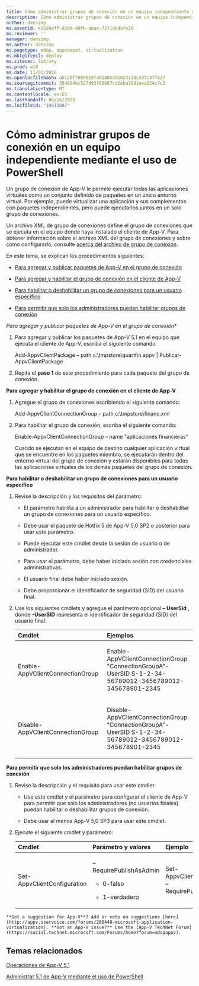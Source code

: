 ```yaml
---
title: Cómo administrar grupos de conexión en un equipo independiente mediante el uso de PowerShell
description: Cómo administrar grupos de conexión en un equipo independiente mediante el uso de PowerShell
author: dansimp
ms.assetid: e1589eff-d306-40fb-a0ae-727190dafe26
ms.reviewer: ''
manager: dansimp
ms.author: dansimp
ms.pagetype: mdop, appcompat, virtualization
ms.mktglfcycl: deploy
ms.sitesec: library
ms.prod: w10
ms.date: 11/01/2016
ms.openlocfilehash: ab120f7089619fa01885d5182313dc33fc47f827
ms.sourcegitcommit: 354664bc527d93f80687cd2eba70d1eea024c7c3
ms.translationtype: MT
ms.contentlocale: es-ES
ms.lasthandoff: 06/26/2020
ms.locfileid: "10813887"
---
```

# Cómo administrar grupos de conexión en un equipo independiente mediante el uso de PowerShell


Un grupo de conexión de App-V le permite ejecutar todas las aplicaciones virtuales como un conjunto definido de paquetes en un único entorno virtual. Por ejemplo, puede virtualizar una aplicación y sus complementos con paquetes independientes, pero puede ejecutarlos juntos en un solo grupo de conexiones.

Un archivo XML de grupo de conexiones define el grupo de conexiones que se ejecuta en el equipo donde haya instalado el cliente de App-V. Para obtener información sobre el archivo XML del grupo de conexiones y sobre cómo configurarlo, consulte [acerca del archivo de grupo de conexión](about-the-connection-group-file51.md).

En este tema, se explican los procedimientos siguientes:

-   [Para agregar y publicar paquetes de App-V en el grupo de conexión](#bkmk-add-pub-pkgs-in-cg)

-   [Para agregar y habilitar el grupo de conexión en el cliente de App-V](#bkmk-add-enable-cg-on-clt)

-   [Para habilitar o deshabilitar un grupo de conexiones para un usuario específico](#bkmk-enable-cg-for-user-poshtopic)

-   [Para permitir que solo los administradores puedan habilitar grupos de conexión](#bkmk-admin-only-posh-topic-cg)

<a href="" id="bkmk-add-pub-pkgs-in-cg"></a>*Para agregar y publicar paquetes de App-V en el grupo de conexión**

1.  Para agregar y publicar los paquetes de App-V 5,1 en el equipo que ejecuta el cliente de App-V, escriba el siguiente comando:

    Add-AppvClientPackage – path c:\\tmpstore\\quartfin.appv | Publicar-AppvClientPackage

2.  Repita el **paso 1** de este procedimiento para cada paquete del grupo de conexión.

<a href="" id="bkmk-add-enable-cg-on-clt"></a>**Para agregar y habilitar el grupo de conexión en el cliente de App-V**

1.  Agregue el grupo de conexiones escribiendo el siguiente comando:

    Add-AppvClientConnectionGroup – path c:\\tmpstore\\financ.xml

2.  Para habilitar el grupo de conexión, escriba el siguiente comando:

    Enable-AppvClientConnectionGroup – name "aplicaciones financieras"

    Cuando se ejecutan en el equipo de destino cualquier aplicación virtual que se encuentre en los paquetes miembro, se ejecutarán dentro del entorno virtual del grupo de conexión y estarán disponibles para todas las aplicaciones virtuales de los demás paquetes del grupo de conexión.

<a href="" id="bkmk-enable-cg-for-user-poshtopic"></a>**Para habilitar o deshabilitar un grupo de conexiones para un usuario específico**

1.  Revise la descripción y los requisitos del parámetro:

    -   El parámetro habilita a un administrador para habilitar o deshabilitar un grupo de conexiones para un usuario específico.

    -   Debe usar el paquete de Hotfix 5 de App-V 5,0 SP2 o posterior para usar este parámetro.

    -   Puede ejecutar este cmdlet desde la sesión de usuario o de administrador.

    -   Para usar el parámetro, debe haber iniciado sesión con credenciales administrativas.

    -   El usuario final debe haber iniciado sesión.

    -   Debe proporcionar el identificador de seguridad (SID) del usuario final.

2.  Use los siguientes cmdlets y agregue el parámetro opcional **– UserSid** , donde **-UserSID** representa el identificador de seguridad (SID) del usuario final:

    <table>
    <colgroup>
    <col width="50%" />
    <col width="50%" />
    </colgroup>
    <thead>
    <tr class="header">
    <th align="left">Cmdlet</th>
    <th align="left">Ejemplos</th>
    </tr>
    </thead>
    <tbody>
    <tr class="odd">
    <td align="left"><p>Enable-AppVClientConnectionGroup</p></td>
    <td align="left"><p>Enable-AppVClientConnectionGroup "ConnectionGroupA"-UserSID S-1-2-34-56789012-3456789012-345678901-2345</p></td>
    </tr>
    <tr class="even">
    <td align="left"><p>Disable-AppVClientConnectionGroup</p></td>
    <td align="left"><p>Disable-AppVClientConnectionGroup "ConnectionGroupA"-UserSID S-1-2-34-56789012-3456789012-345678901-2345</p></td>
    </tr>
    </tbody>
    </table>

<a href="" id="bkmk-admin-only-posh-topic-cg"></a>**Para permitir que solo los administradores puedan habilitar grupos de conexión**

1.  Revise la descripción y el requisito para usar este cmdlet:

    -   Use este cmdlet y el parámetro para configurar el cliente de App-V para permitir que solo los administradores (no usuarios finales) puedan habilitar o deshabilitar grupos de conexión.

    -   Debe usar al menos App-V 5,0 SP3 para usar este cmdlet.

2.  Ejecute el siguiente cmdlet y parámetro:

    <table>
    <colgroup>
    <col width="33%" />
    <col width="33%" />
    <col width="33%" />
    </colgroup>
    <thead>
    <tr class="header">
    <th align="left">Cmdlet</th>
    <th align="left">Parámetro y valores</th>
    <th align="left">Ejemplo</th>
    </tr>
    </thead>
    <tbody>
    <tr class="odd">
    <td align="left"><p>Set-AppvClientConfiguration</p></td>
    <td align="left"><p>–RequirePublishAsAdmin</p>
    <ul>
    <li><p>0-falso</p></li>
    <li><p>1-verdadero</p></li>
    </ul></td>
    <td align="left"><p>Set-AppvClientConfiguration – RequirePublishAsAdmin1</p></td>
    </tr>
    </tbody>
    </table>



~~~
**Got a suggestion for App-V**? Add or vote on suggestions [here](http://appv.uservoice.com/forums/280448-microsoft-application-virtualization). **Got an App-V issue?** Use the [App-V TechNet Forum](https://social.technet.microsoft.com/Forums/home?forum=mdopappv).
~~~

## Temas relacionados


[Operaciones de App-V 5.1](operations-for-app-v-51.md)

[Administrar 5.1 de App-V mediante el uso de PowerShell](administering-app-v-51-by-using-powershell.md)









